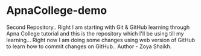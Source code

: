 # ApnaCollege-demo
Second Repository.. Right I am starting with Git &amp; GitHub learning through Apna College tutorial and this is the repository which I'll be using till my learning...
Right now I am doing some changes using web version of GitHub to learn how to commit changes on GitHub..
Author - Zoya Shaikh.
